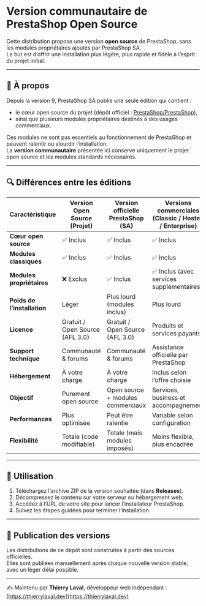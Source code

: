 # Version communautaire de PrestaShop Open Source

Cette distribution propose une version **open source** de PrestaShop, sans les modules propriétaires ajoutés par PrestaShop SA.  
Le but est d’offrir une installation plus légère, plus rapide et fidèle à l’esprit du projet initial.

---

## 📌 À propos

Depuis la version 9, PrestaShop SA publie une seule édition qui contient :
- le cœur open source du projet (dépôt officiel : [PrestaShop/PrestaShop](https://github.com/PrestaShop/PrestaShop)),
- ainsi que plusieurs modules propriétaires destinés à des usages commerciaux.

Ces modules ne sont pas essentiels au fonctionnement de PrestaShop et peuvent ralentir ou alourdir l’installation.  
La **version communautaire** présentée ici conserve uniquement le projet open source et les modules standards nécessaires.

---

## 🔍 Différences entre les éditions

| Caractéristique                 | Version Open Source (Projet)       | Version officielle PrestaShop (SA) | Versions commerciales (Classic / Hosted / Enterprise) |
|---------------------------------|------------------------------------|------------------------------------|--------------------------------------------------------|
| **Cœur open source**            | ✅ Inclus                          | ✅ Inclus                          | ✅ Inclus                                               |
| **Modules classiques**          | ✅ Inclus                          | ✅ Inclus                          | ✅ Inclus                                               |
| **Modules propriétaires**       | ❌ Exclus                          | ✅ Inclus                          | ✅ Inclus (avec services supplémentaires)              |
| **Poids de l’installation**     | Léger                              | Plus lourd (modules inclus)        | Plus lourd                                              |
| **Licence**                     | Gratuit / Open Source (AFL 3.0)   | Gratuit / Open Source (AFL 3.0)    | Produits et services payants                           |
| **Support technique**           | Communauté & forums               | Communauté & forums                | Assistance officielle par PrestaShop                   |
| **Hébergement**                 | À votre charge                    | À votre charge                     | Inclus selon l’offre choisie                           |
| **Objectif**                    | Purement open source              | Open source + modules commerciaux  | Services, business et accompagnement                   |
| **Performances**                | Plus optimisée                    | Peut être ralentie                 | Variable selon configuration                           |
| **Flexibilité**                 | Totale (code modifiable)          | Totale (mais modules imposés)      | Moins flexible, plus encadrée                          |

---

## 🚀 Utilisation

1. Téléchargez l’archive ZIP de la version souhaitée (dans **Releases**).  
2. Décompressez le contenu sur votre serveur ou hébergement web.  
3. Accédez à l’URL de votre site pour lancer l’installateur PrestaShop.  
4. Suivez les étapes guidées pour terminer l’installation.

---

## 🔧 Publication des versions

Les distributions de ce dépôt sont construites à partir des sources officielles.  
Elles sont publiées manuellement après chaque nouvelle version stable, avec un léger délai possible.

---

✍️ Maintenu par **Thierry Laval**, développeur web indépendant : [https://thierrylaval.dev](https://thierrylaval.dev)
